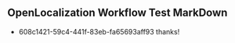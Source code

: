 ## OpenLocalization Workflow Test MarkDown

* 608c1421-59c4-441f-83eb-fa65693aff93 
thanks!



<!--HONumber=Feb16_HO3-->

